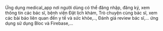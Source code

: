 
Ứng dụng medical_app nơi người dùng có thể đăng nhập, đăng ký, xem thông tin các bác sĩ, bệnh viện
Đặt lịch khám,
Trò chuyện cùng bác sĩ, xem các bài báo liên quan đến y tế và sức khỏe,..,
Đánh giá review bác sĩ,...
ứng dụng sử dụng Bloc và Firebase,...



